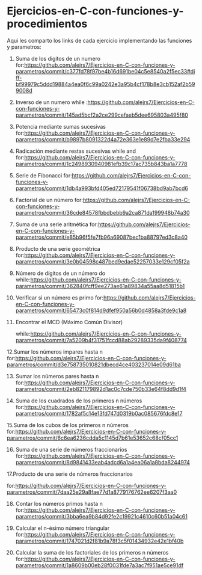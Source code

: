 # Ejercicios-en-C-con-funciones-y-procedimientos
Aqui les comparto los links de cada ejercicio implementando las funciones y parametros:
1. Suma de los digitos de un numero
for:https://github.com/alejrs7/Ejercicios-en-C-con-funciones-y-parametros/commit/c377fd78f97be4b16d691be04c5e8540a2f5ec33#diff-bf99979c5ddd19884a4ea0f6c99a0242e3a95b4cf178b8e3cb152af2b599008d

 2.   Inverso de un numero
   while    :https://github.com/alejrs7/Ejercicios-en-C-con-funciones-y-parametros/commit/145ad5bcf2a2ce299cefaeb5dee695803a495f80

3. Potencia mediante sumas sucesivas
   for:https://github.com/alejrs7/Ejercicios-en-C-con-funciones-y-parametros/commit/b9897b8091322d4a72e363e1e89d7e2fba33e294
   
5. Radicación mediante restas sucesivas
      while and for:https://github.com/alejrs7/Ejercicios-en-C-con-funciones-y-parametros/commit/1c2498930940981efb39c17ac735b843ba1a7778
   
6. Serie de Fibonacci
   for:https://github.com/alejrs7/Ejercicios-en-C-con-funciones-y-parametros/commit/1db4a993bfd405ed72179541f06738bd9ab7bcd6
   
7. Factorial de un número
       for:https://github.com/alejrs7/Ejercicios-en-C-con-funciones-y-parametros/commit/36cde84578fbbdbebb9a2ca871da199948b74a30
   
8. Suma de una serie aritmética
   for:https://github.com/alejrs7/Ejercicios-en-C-con-funciones-y-parametros/commit/e85b96f5fe7fb96a69087bec1ba88797ed3c8a40
   
10. Producto de una serie geométrica
   for:https://github.com/alejrs7/Ejercicios-en-C-con-funciones-y-parametros/commit/3e0b04598c487bed9edae52257033e129cf05f2a
   
11. Número de dígitos de un número
    do while:https://github.com/alejrs7/Ejercicios-en-C-con-funciones-y-parametros/commit/362840fcff9ee273ae61a89834a55aa8d51815b1
   
12. Verificar si un número es primo
    for:https://github.com/alejrs7/Ejercicios-en-C-con-funciones-y-parametros/commit/65473c0f814d9dfef950a56b0d4858a3fde9c1a8
13. Encontrar el MCD (Máximo Común Divisor)
    
    while:https://github.com/alejrs7/Ejercicios-en-C-con-funciones-y-parametros/commit/7a5209b4f31751fccd88ab29289335da9f408774
    
12.Sumar los números impares hasta n
   for:https://github.com/alejrs7/Ejercicios-en-C-con-funciones-y-parametros/commit/d3e758735010821dbecd4ce403237014e09d61ba

13. Sumar los números pares hasta n
    for:https://github.com/alejrs7/Ejercicios-en-C-con-funciones-y-parametros/commit/2eb821179892d1ac0c7cde750b33e64f8dd9d1f4
    
14. Suma de los cuadrados de los primeros n números
    for:https://github.com/alejrs7/Ejercicios-en-C-con-funciones-y-parametros/commit/1782af5c14e13fd747d0319b0ac085676fdc8e17
    
    
15.Suma de los cubos de los primeros n números
    for:https://github.com/alejrs7/Ejercicios-en-C-con-funciones-y-parametros/commit/6c6ea6236cdda5c1145d7b61e53652c68cf05cc1
    
16. Suma de una serie de números fraccionarios
    for:https://github.com/alejrs7/Ejercicios-en-C-con-funciones-y-parametros/commit/8d9841433eab4adcd6a1a4ea06a1a8bda8244974
    
17.Producto de una serie de números fraccionarios

   for:https://github.com/alejrs7/Ejercicios-en-C-con-funciones-y-parametros/commit/7daa25e29a8fae77d1a8779176762ee6207f3aa0
   
18. Contar los números primos hasta n
    for:https://github.com/alejrs7/Ejercicios-en-C-con-funciones-y-parametros/commit/3bba6ea9b84d92fe2c19921c4610c60b51a04c61
    
19. Calcular el n-ésimo número triangular
   for:https://github.com/alejrs7/Ejercicios-en-C-con-funciones-y-parametros/commit/1747021d2f81b9a78f3c5f01434932e42e1bf40b




20. Calcular la suma de los factoriales de los primeros n números
    for:https://github.com/alejrs7/Ejercicios-en-C-con-funciones-y-parametros/commit/1a8609b00eb28f0031fde7a3ac7f951ae5ce91df
      















